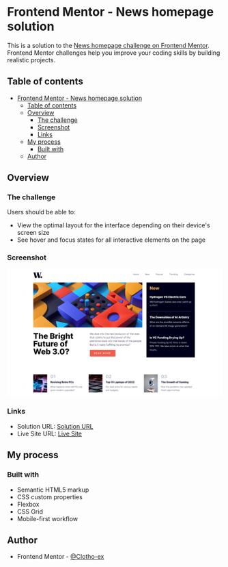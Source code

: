 # Frontend Mentor - News homepage solution

This is a solution to the [News homepage challenge on Frontend Mentor](https://www.frontendmentor.io/challenges/news-homepage-H6SWTa1MFl). Frontend Mentor challenges help you improve your coding skills by building realistic projects. 

## Table of contents

- [Frontend Mentor - News homepage solution](#frontend-mentor---news-homepage-solution)
  - [Table of contents](#table-of-contents)
  - [Overview](#overview)
    - [The challenge](#the-challenge)
    - [Screenshot](#screenshot)
    - [Links](#links)
  - [My process](#my-process)
    - [Built with](#built-with)
  - [Author](#author)


## Overview

### The challenge

Users should be able to:

- View the optimal layout for the interface depending on their device's screen size
- See hover and focus states for all interactive elements on the page

### Screenshot

![](/assets/images/project-screenhot.png)


### Links

- Solution URL: [Solution URL](https://www.frontendmentor.io/solutions/news-homepage-solution-htVUJDqJ8H)
- Live Site URL: [Live Site](https://clotho-ex.github.io/news-homepage/)

## My process

### Built with

- Semantic HTML5 markup
- CSS custom properties
- Flexbox
- CSS Grid
- Mobile-first workflow


## Author

- Frontend Mentor - [@Clotho-ex](https://www.frontendmentor.io/profile/Clotho-ex)
